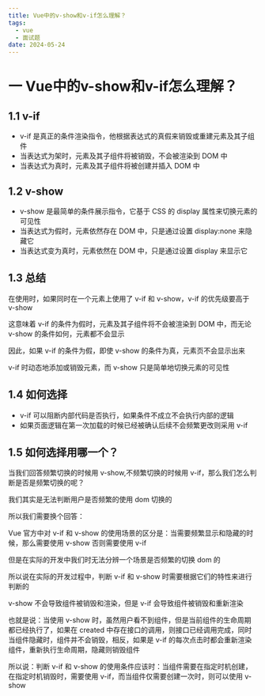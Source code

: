 ```yaml
---
title: Vue中的v-show和v-if怎么理解？
tags:
  - vue
  - 面试题
date: 2024-05-24
---
```

# 一 Vue中的v-show和v-if怎么理解？

## 1.1 v-if

- v-if 是真正的条件渲染指令，他根据表达式的真假来销毁或重建元素及其子组件
- 当表达式为架时，元素及其子组件将被销毁，不会被渲染到 DOM 中
- 当表达式为真时，元素及其子组件将被创建并插入 DOM 中

## 1.2 v-show

- v-show 是最简单的条件展示指令，它基于 CSS 的 display 属性来切换元素的可见性
- 当表达式为假时，元素依然存在 DOM 中，只是通过设置 display:none 来隐藏它
- 当表达式变为真时，元素依然在 DOM 中，只是通过设置 display 来显示它

## 1.3 总结

在使用时，如果同时在一个元素上使用了 v-if 和 v-show，v-if 的优先级要高于 v-show

这意味着 v-if 的条件为假时，元素及其子组件将不会被渲染到 DOM 中，而无论 v-show 的条件如何，元素都不会显示

因此，如果 v-if 的条件为假，即使 v-show 的条件为真，元素页不会显示出来

v-if 时动态地添加或销毁元素，而 v-show 只是简单地切换元素的可见性

## 1.4 如何选择

- v-if 可以阻断内部代码是否执行，如果条件不成立不会执行内部的逻辑
- 如果页面逻辑在第一次加载的时候已经被确认后续不会频繁更改则采用 v-if

## 1.5 如何选择用哪一个？

当我们回答频繁切换的时候用 v-show,不频繁切换的时候用 v-if，那么我们怎么判断是否是频繁切换的呢？

我们其实是无法判断用户是否频繁的使用 dom 切换的

所以我们需要换个回答：

Vue 官方中对 v-if 和 v-show 的使用场景的区分是：当需要频繁显示和隐藏的时候，那么需要使用 v-show 否则需要使用 v-if

但是在实际的开发中我们时无法分辨一个场景是否频繁的切换 dom 的

所以说在实际的开发过程中，判断 v-if 和 v-show 时需要根据它们的特性来进行判断的

v-show 不会导致组件被销毁和渲染，但是 v-if 会导致组件被销毁和重新渲染

也就是说：当使用 v-show 时，虽然用户看不到组件，但是当前组件的生命周期都已经执行了，如果在 created 中存在接口的调用，则接口已经调用完成，同时当组件隐藏时，组件并不会销毁，相反，如果是 v-if 的每次点击时都会重新渲染组件，重新执行生命周期，隐藏则销毁组件

所以说：判断 v-if 和 v-show 的使用条件应该时：当组件需要在指定时机创建，在指定时机销毁时，需要使用 v-if，而当组件仅需要创建一次时，则可以使用 v-show